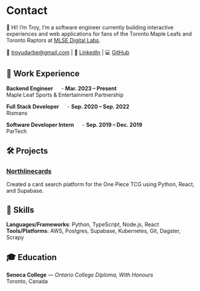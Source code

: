 # Contact

👋 Hi! I’m Troy, I’m a software engineer currently building interactive experiences and web applications for fans of the Toronto Maple Leafs and Toronto Raptors at [MLSE Digital Labs](https://www.mlsedigital.com/).

<p>
📧 <a href="mailto:troyudarbe@gmail.com">troyudarbe@gmail.com</a> | 🏢 <a href="https://www.linkedin.com/in/troyudarbe/">LinkedIn</a> | 💻 <a href="https://github.com/troyudarbe">GitHub</a>
</p>

## 💼 Work Experience

**Backend Engineer** &emsp; -  **Mar. 2023 – Present**  
Maple Leaf Sports & Entertainment Partnership

**Full Stack Developer** &emsp; -  **Sep. 2020 – Sep. 2022**  
Rismans

**Software Developer Intern** &emsp; -  **Sep. 2019 – Dec. 2019**  
ParTech




## 🛠 Projects

### [Northlinecards](https://www.northlinecards.ca)  
Created a card search platform for the One Piece TCG using Python, React, and Supabase.


## 🧠 Skills

**Languages/Frameworks**: Python, TypeScript, Node.js, React  
**Tools/Platforms**: AWS, Postgres, Supabase, Kubernetes, Git, Dagster, Scrapy



## 🎓 Education

**Seneca College** — *Ontario College Diploma, With Honours*  
Toronto, Canada


